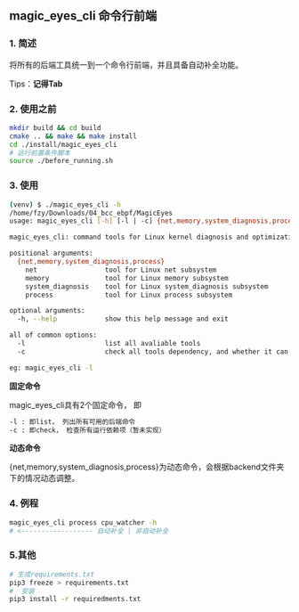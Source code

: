 ## magic_eyes_cli 命令行前端

### 1. 简述

将所有的后端工具统一到一个命令行前端，并且具备自动补全功能。

Tips：**记得Tab**

### 2. 使用之前

```bash
mkdir build && cd build
cmake .. && make && make install
cd ./install/magic_eyes_cli
# 运行前置条件脚本
source ./before_running.sh
```

### 3. 使用

```bash
(venv) $ ./magic_eyes_cli -h
/home/fzy/Downloads/04_bcc_ebpf/MagicEyes
usage: magic_eyes_cli [-h] [-l | -c] {net,memory,system_diagnosis,process} ...

magic_eyes_cli: command tools for Linux kernel diagnosis and optimization

positional arguments:
  {net,memory,system_diagnosis,process}
    net                 tool for Linux net subsystem
    memory              tool for Linux memory subsystem
    system_diagnosis    tool for Linux system_diagnosis subsystem
    process             tool for Linux process subsystem

optional arguments:
  -h, --help            show this help message and exit

all of common options:
  -l                    list all avaliable tools
  -c                    check all tools dependency, and whether it can be run in current platform

eg: magic_eyes_cli -l
```

**固定命令**

magic_eyes_cli具有2个固定命令， 即

```bash
-l : 即list， 列出所有可用的后端命令
-c : 即check， 检查所有运行依赖项（暂未实现）
```

**动态命令**

{net,memory,system_diagnosis,process}为动态命令，会根据backend文件夹下的情况动态调整。

### 4. 例程

```bash
magic_eyes_cli process cpu_watcher -h
# <------------------ 自动补全 | 非自动补全
```

### 5.其他

```bash
# 生成requirements.txt
pip3 freeze > requirements.txt
#  安装
pip3 install -r requiredments.txt
```
